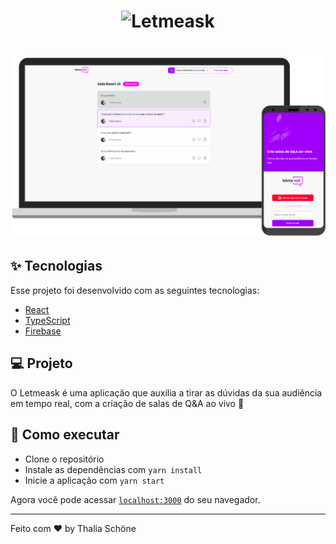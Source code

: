 
<h1 align="center">
    <img alt="Letmeask" src="https://letmeask-45476.web.app/static/media/logo.a88331cb.svg" />
</h1>

<h1 align="center">
    <img alt="Letmeask" src="./pc.png" />
</h1>


## ✨ Tecnologias

Esse projeto foi desenvolvido com as seguintes tecnologias:


- [React](https://reactjs.org)
- [TypeScript](https://www.typescriptlang.org/)
- [Firebase](https://firebase.google.com/?hl=pt)


## 💻 Projeto

O Letmeask é uma aplicação que auxilia a tirar as dúvidas da sua audiência em tempo real, com a criação de salas de Q&A ao vivo 💜 


## 🚀 Como executar

- Clone o repositório
- Instale as dependências com `yarn install`
- Inicie a aplicação com `yarn start`

Agora você pode acessar [`localhost:3000`](http://localhost:3000) do seu navegador.


---

Feito com ♥ by Thalia Schöne
